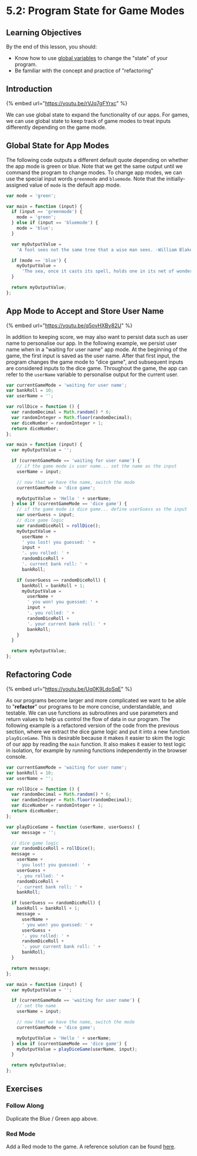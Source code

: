# 5.2: Program State for Game Modes

## Learning Objectives

By the end of this lesson, you should:

* Know how to use [global variables](5.1-program-lifecycle-and-state.md#global-variables) to change the "state" of your program.
* Be familiar with the concept and practice of "refactoring"

## Introduction

{% embed url="https://youtu.be/rVJq7gFYrxc" %}

We can use global state to expand the functionality of our apps. For games, we can use global state to keep track of game modes to treat inputs differently depending on the game mode.

## Global State for App Modes

The following code outputs a different default quote depending on whether the app mode is green or blue. Note that we get the same output until we command the program to change modes. To change app modes, we can use the special input words `greenmode` and `bluemode`. Note that the initially-assigned value of `mode` is the default app mode.

```javascript
var mode = 'green';

var main = function (input) {
  if (input == 'greenmode') {
    mode = 'green';
  } else if (input == 'bluemode') {
    mode = 'blue';
  }

  var myOutputValue =
    'A fool sees not the same tree that a wise man sees. -William Blake';

  if (mode == 'blue') {
    myOutputValue =
      'The sea, once it casts its spell, holds one in its net of wonder forever. -Jacques Cousteau';
  }

  return myOutputValue;
};
```

## App Mode to Accept and Store User Name

{% embed url="https://youtu.be/q5ovHXBy82U" %}

In addition to keeping score, we may also want to persist data such as user name to personalise our app. In the following example, we persist user name when in a "waiting for user name" app mode. At the beginning of the game, the first input is saved as the user name. After that first input, the program changes the game mode to "dice game", and subsequent inputs are considered inputs to the dice game. Throughout the game, the app can refer to the `userName` variable to personalise output for the current user.

```javascript
var currentGameMode = 'waiting for user name';
var bankRoll = 10;
var userName = '';

var rollDice = function () {
  var randomDecimal = Math.random() * 6;
  var randomInteger = Math.floor(randomDecimal);
  var diceNumber = randomInteger + 1;
  return diceNumber;
};

var main = function (input) {
  var myOutputValue = '';

  if (currentGameMode == 'waiting for user name') {
    // if the game mode is user name... set the name as the input
    userName = input;

    // now that we have the name, switch the mode
    currentGameMode = 'dice game';

    myOutputValue = 'Hello ' + userName;
  } else if (currentGameMode == 'dice game') {
    // if the game mode is dice game... define userGuess as the input
    var userGuess = input;
    // dice game logic
    var randomDiceRoll = rollDice();
    myOutputValue =
      userName +
      ' you lost! you guessed: ' +
      input +
      '. you rolled: ' +
      randomDiceRoll +
      '. current bank roll: ' +
      bankRoll;

    if (userGuess == randomDiceRoll) {
      bankRoll = bankRoll + 1;
      myOutputValue =
        userName +
        ' you won! you guessed: ' +
        input +
        '. you rolled: ' +
        randomDiceRoll +
        '. your current bank roll: ' +
        bankRoll;
    }
  }

  return myOutputValue;
};
```

## Refactoring Code

{% embed url="https://youtu.be/Uq0K9LdoSqE" %}

As our programs become larger and more complicated we want to be able to "**refactor**" our programs to be more concise, understandable, and testable. We can use functions as subroutines and use parameters and return values to help us control the flow of data in our program. The following example is a refactored version of the code from the previous section, where we extract the dice game logic and put it into a new function `playDiceGame`. This is desirable because it makes it easier to skim the logic of our app by reading the `main` function. It also makes it easier to test logic in isolation, for example by running functions independently in the browser console.

```javascript
var currentGameMode = 'waiting for user name';
var bankRoll = 10;
var userName = '';

var rollDice = function () {
  var randomDecimal = Math.random() * 6;
  var randomInteger = Math.floor(randomDecimal);
  var diceNumber = randomInteger + 1;
  return diceNumber;
};

var playDiceGame = function (userName, userGuess) {
  var message = '';

  // dice game logic
  var randomDiceRoll = rollDice();
  message =
    userName +
    ' you lost! you guessed: ' +
    userGuess +
    '. you rolled: ' +
    randomDiceRoll +
    '. current bank roll: ' +
    bankRoll;

  if (userGuess == randomDiceRoll) {
    bankRoll = bankRoll + 1;
    message =
      userName +
      ' you won! you guessed: ' +
      userGuess +
      '. you rolled: ' +
      randomDiceRoll +
      '. your current bank roll: ' +
      bankRoll;
  }

  return message;
};

var main = function (input) {
  var myOutputValue = '';

  if (currentGameMode == 'waiting for user name') {
    // set the name
    userName = input;

    // now that we have the name, switch the mode
    currentGameMode = 'dice game';

    myOutputValue = 'Hello ' + userName;
  } else if (currentGameMode == 'dice game') {
    myOutputValue = playDiceGame(userName, input);
  }

  return myOutputValue;
};
```

## Exercises

### Follow Along

Duplicate the Blue / Green app above.

### Red Mode

Add a Red mode to the game. A reference solution can be found [here](https://github.com/rocketacademy/basics-starter-code/tree/8.2-refSolns).
